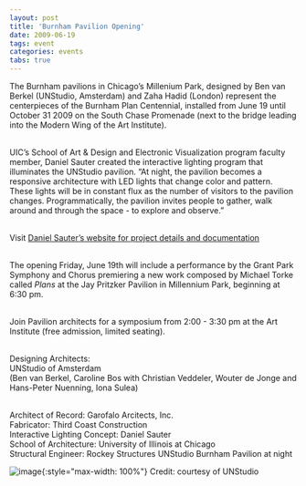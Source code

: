 ```yaml
---
layout: post
title: 'Burnham Pavilion Opening'
date: 2009-06-19
tags: event
categories: events
tabs: true
---
```


The Burnham pavilions in Chicago&rsquo;s Millenium Park, designed by Ben van Berkel (UNStudio, Amsterdam) and Zaha Hadid (London) represent the centerpieces of the Burnham Plan Centennial, installed from June 19 until October 31 2009 on the South Chase Promenade (next to the bridge leading into the Modern Wing of the Art Institute).<br><br>

UIC&rsquo;s School of Art &amp; Design and Electronic Visualization program faculty member, Daniel Sauter created the interactive lighting program that illuminates the UNStudio pavilion. &ldquo;At night, the pavilion becomes a responsive architecture with LED lights that change color and pattern. These lights will be in constant flux as the number of visitors to the pavilion changes. Programmatically, the pavilion invites people to gather, walk around and through the space - to explore and observe.&rdquo;<br><br>

Visit <a href="http://danielsauter.com/display.php?project_id=59">Daniel Sauter&rsquo;s website for project details and documentation</a><br><br>

The opening Friday, June 19th will include a performance by the Grant Park Symphony and Chorus premiering a new work composed by Michael Torke called <em>Plans</em> at the Jay Pritzker Pavilion in Millennium Park, beginning at 6:30 pm.<br><br>

Join Pavilion architects for a symposium from 2:00 - 3:30 pm at the Art Institute (free admission, limited seating).<br><br>

Designing Architects:<br>
UNStudio of Amsterdam<br>
(Ben van Berkel, Caroline Bos with Christian Veddeler, Wouter de Jonge and Hans-Peter Nuenning, Iona Sulea)<br><br>

Architect of Record: Garofalo Arcitects, Inc.<br>
Fabricator: Third Coast Construction<br>
Interactive Lighting Concept: Daniel Sauter<br>
School of Architecture: University of Illinois at Chicago<br>
Structural Engineer: Rockey Structures
UNStudio Burnham Pavilion at night

![image](https://www.evl.uic.edu/output/originals/unstudio_pavilion_night.jpg-srcw.jpg){:style="max-width: 100%"}
Credit: courtesy of UNStudio

